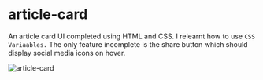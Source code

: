 # article-card

An article card UI completed using HTML and CSS. I relearnt how to use `CSS Variaables.` The only feature incomplete is the share button which should display social media icons on hover.

![article-card](https://user-images.githubusercontent.com/85868026/192166517-dfb3dd3a-b1d3-44d8-beb3-25c07e5c21fa.png)
